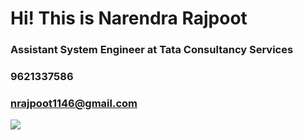 # Hi! This is Narendra Rajpoot
### Assistant System Engineer at Tata Consultancy Services
### 9621337586
### nrajpoot1146@gmail.com

<img align="center" src="https://github-readme-stats.vercel.app/api/top-langs/?username=nrajpoo1146&theme=radical" />


<!--
**nrajpoot1146/nrajpoot1146** is a ✨ _special_ ✨ repository because its `README.md` (this file) appears on your GitHub profile.

Here are some ideas to get you started:

- 🔭 I’m currently working on ...
- 🌱 I’m currently learning ...
- 👯 I’m looking to collaborate on ...
- 🤔 I’m looking for help with ...
- 💬 Ask me about ...
- 📫 How to reach me: ...
- 😄 Pronouns: ...
- ⚡ Fun fact: ...
-->

